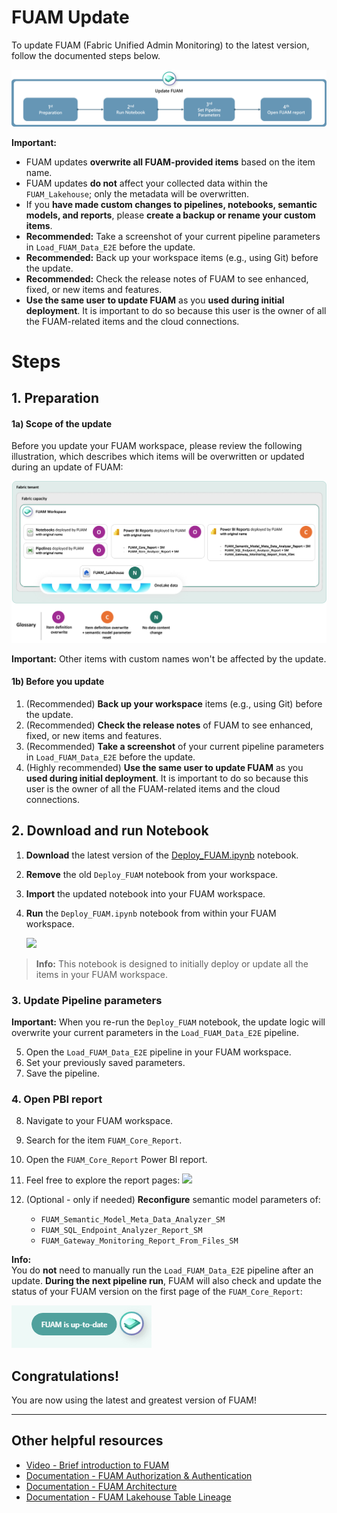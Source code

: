 # FUAM Update

To update FUAM (Fabric Unified Admin Monitoring) to the latest version, follow the documented steps below.

![FUAM update process overview](/monitoring/fabric-unified-admin-monitoring/media/deployment/update_fuam_process_cover.png)

**Important:**

- FUAM updates **overwrite all FUAM-provided items** based on the item name.
- FUAM updates **do not** affect your collected data within the `FUAM_Lakehouse`; only the metadata will be overwritten.
- If you **have made custom changes to pipelines, notebooks, semantic models, and reports**, please **create a backup or rename your custom items**.
- **Recommended:** Take a screenshot of your current pipeline parameters in `Load_FUAM_Data_E2E` before the update.
- **Recommended:** Back up your workspace items (e.g., using Git) before the update.
- **Recommended:** Check the release notes of FUAM to see enhanced, fixed, or new items and features.
- **Use the same user to update FUAM** as you **used during initial deployment**. It is important to do so because this user is the owner of all the FUAM-related items and the cloud connections.

# Steps

## 1. Preparation

#### 1a) Scope of the update
Before you update your FUAM workspace, please review the following illustration, which describes which items will be overwritten or updated during an update of FUAM:

![FUAM update process scope](/monitoring/fabric-unified-admin-monitoring/media/deployment/update_fuam_process_scope.png)

**Important:** Other items with custom names won't be affected by the update.

#### 1b) Before you update

1. (Recommended) **Back up your workspace** items (e.g., using Git) before the update.
2. (Recommended) **Check the release notes** of FUAM to see enhanced, fixed, or new items and features.
3. (Recommended) **Take a screenshot** of your current pipeline parameters in `Load_FUAM_Data_E2E` before the update.
4. (Highly recommended) **Use the same user to update FUAM** as you **used during initial deployment**. It is important to do so because this user is the owner of all the FUAM-related items and the cloud connections.
 
## 2. Download and run Notebook

1. **Download** the latest version of the [Deploy_FUAM.ipynb](/monitoring/fabric-unified-admin-monitoring/scripts/Deploy_FUAM.ipynb) notebook.
2. **Remove** the old `Deploy_FUAM` notebook from your workspace.
3. **Import** the updated notebook into your FUAM workspace.
4. **Run** the `Deploy_FUAM.ipynb` notebook from within your FUAM workspace.

    ![](/monitoring/fabric-unified-admin-monitoring/media/deployment/FUAM_basic_deployment_process_3_2.png)

> **Info:** This notebook is designed to initially deploy or update all the items in your FUAM workspace.

### 3. Update Pipeline parameters

**Important:** When you re-run the `Deploy_FUAM` notebook, the update logic will overwrite your current parameters in the `Load_FUAM_Data_E2E` pipeline.

5. Open the `Load_FUAM_Data_E2E` pipeline in your FUAM workspace.
6. Set your previously saved parameters.
7. Save the pipeline.

### 4. Open PBI report

8. Navigate to your FUAM workspace.
9. Search for the item `FUAM_Core_Report`.
10. Open the `FUAM_Core_Report` Power BI report.
11. Feel free to explore the report pages:
    ![](/monitoring/fabric-unified-admin-monitoring/media/deployment/FUAM_basic_deployment_process_7_3.png)

12. (Optional - only if needed) **Reconfigure** semantic model parameters of:
    - `FUAM_Semantic_Model_Meta_Data_Analyzer_SM`
    - `FUAM_SQL_Endpoint_Analyzer_Report_SM`
    - `FUAM_Gateway_Monitoring_Report_From_Files_SM`

**Info:**  
You do **not** need to manually run the `Load_FUAM_Data_E2E` pipeline after an update. 
**During the next pipeline run**, FUAM will also check and update the status of your FUAM version on the first page of the `FUAM_Core_Report`:

![](/monitoring/fabric-unified-admin-monitoring/media/deployment/updated_fuam_status.png)


## Congratulations!

You are now using the latest and greatest version of FUAM!

----------------

## Other helpful resources
- [Video - Brief introduction to FUAM](https://youtu.be/CmHMOsQcMGI)
- [Documentation - FUAM Authorization & Authentication](/monitoring/fabric-unified-admin-monitoring/media/documentation/FUAM_Authorization.md)
- [Documentation - FUAM Architecture](/monitoring/fabric-unified-admin-monitoring/media/documentation/FUAM_Architecture.md)
- [Documentation - FUAM Lakehouse Table Lineage](/monitoring/fabric-unified-admin-monitoring/media/documentation/FUAM_Documentation_Lakehouse_table_lineage.pdf)